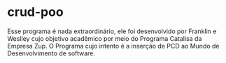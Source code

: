 # crud-poo

Esse programa é nada extraordinário, ele foi desenvolvido por Franklin e Weslley cujo objetivo acadêmico por meio do Programa Catalisa da Empresa Zup. O Programa cujo intento é a inserção de PCD ao Mundo de Desenvolvimento de software.
